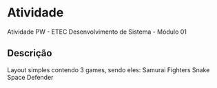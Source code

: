 # Atividade
Atividade PW - ETEC Desenvolvimento de Sistema - Módulo 01
## Descrição
Layout simples contendo 3 games, sendo eles:
Samurai Fighters
Snake
Space Defender
